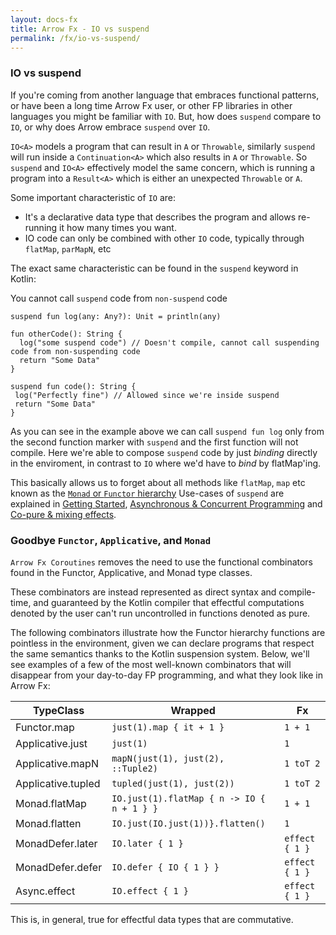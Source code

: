 ```yaml
---
layout: docs-fx
title: Arrow Fx - IO vs suspend 
permalink: /fx/io-vs-suspend/
---
```


### IO vs suspend

If you're coming from another language that embraces functional patterns, or have been a long time Arrow Fx user, or other FP libraries in other languages you might be familiar with `IO`.
But, how does `suspend` compare to `IO`, or why does Arrow embrace `suspend` over `IO`.

`IO<A>` models a program that can result in `A` or `Throwable`, similarly `suspend` will run inside a `Continuation<A>` which also results in `A` or `Throwable`.
So `suspend` and `IO<A>` effectively model the same concern, which is running a program into a `Result<A>` which is either an unexpected `Throwable` or `A`.

Some important characteristic of `IO` are:
 - It's a declarative data type that describes the program and allows re-running it how many times you want.
 - IO code can only be combined with other `IO` code, typically through `flatMap`, `parMapN`, etc
 
The exact same characteristic can be found in the `suspend` keyword in Kotlin:

You cannot call `suspend` code from `non-suspend` code

```kotlin:ank
suspend fun log(any: Any?): Unit = println(any)

fun otherCode(): String {
  log("some suspend code") // Doesn't compile, cannot call suspending code from non-suspending code
  return "Some Data"
}

suspend fun code(): String {
 log("Perfectly fine") // Allowed since we're inside suspend
 return "Some Data"
}
``` 

As you can see in the example above we can call `suspend fun log` only from the second function marker with `suspend` and the first function will not compile.
Here we're able to compose `suspend` code by just _binding_ directly in the enviroment, in contrast to `IO` where we'd have to _bind_ by flatMap'ing.

This basically allows us to forget about all methods like `flatMap`, `map` etc known as the [`Monad` or `Functor` hierarchy](https://wiki.haskell.org/Typeclassopedia#Introduction)
Use-cases of `suspend` are explained in [Getting Started](/fx/), [Asynchronous & Concurrent Programming](/fx/async/) and [Co-pure & mixing effects](/fx/co-pure-and-mixing-effects/).

### Goodbye `Functor`, `Applicative`, and `Monad`

`Arrow Fx Coroutines` removes the need to use the functional combinators found in the Functor, Applicative, and Monad type classes.

These combinators are instead represented as direct syntax and compile-time, and guaranteed by the Kotlin compiler that effectful computations denoted by the user can't run uncontrolled in functions denoted as pure.

The following combinators illustrate how the Functor hierarchy functions are pointless in the environment, given we can declare programs that respect the same semantics thanks to the Kotlin suspension system. Below, we'll see examples of a few of the most well-known combinators that will disappear from your day-to-day FP programming, and what they look like in Arrow Fx:

| TypeClass           | Wrapped | Fx |
|---------------------|-----------|--------------------|
| Functor.map         | `just(1).map { it + 1 }` | `1 + 1`  |
| Applicative.just    | `just(1)` | `1` |
| Applicative.mapN    | `mapN(just(1), just(2), ::Tuple2)` | `1 toT 2` |
| Applicative.tupled  | `tupled(just(1), just(2))` | `1 toT 2` |
| Monad.flatMap       | `IO.just(1).flatMap { n -> IO { n + 1 } }` | `1 + 1` |
| Monad.flatten       | `IO.just(IO.just(1))}.flatten()` | `1` |
| MonadDefer.later    | `IO.later { 1 }` | `effect { 1 }` |
| MonadDefer.defer    | `IO.defer { IO { 1 } }` | `effect { 1 }` |
| Async.effect        | `IO.effect { 1 }` | `effect { 1 }` |

This is, in general, true for effectful data types that are commutative.
